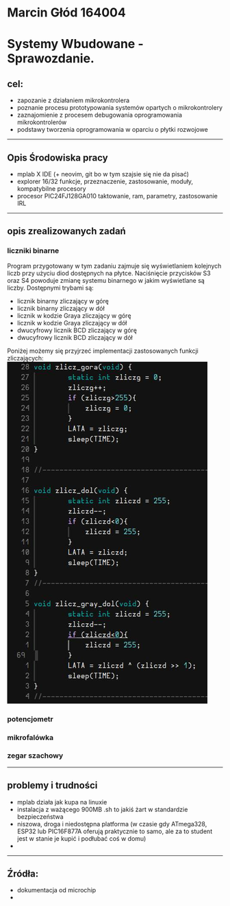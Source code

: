 # Marcin Głód 164004
# Systemy Wbudowane - Sprawozdanie.

## cel:
- zapozanie z działaniem mikrokontrolera
- poznanie procesu prototypowania systemów opartych o mikrokontrolery
- zaznajomienie z procesem debugowania oprogramowania mikrokontrolerów
- podstawy tworzenia oprogramowania w oparciu o płytki rozwojowe

---

## Opis Środowiska pracy
- mplab X IDE 
  (+ neovim, git bo w tym szajsie się nie da pisać)
- explorer 16/32 
  funkcje, przeznaczenie, zastosowanie, moduły, kompatybilne procesory
- procesor PIC24FJ128GA010 
  taktowanie, ram, parametry, zastosowanie IRL

---

## opis zrealizowanych zadań

### liczniki binarne

Program przygotowany w tym zadaniu zajmuje się wyświetlaniem kolejnych liczb przy użyciu diod dostępnych na płytce. Naciśnięcie przycisków S3 oraz S4 powoduje zmianę systemu binarnego w jakim wyświetlane są liczby. Dostępnymi trybami są:

- licznik binarny zliczający w górę
- licznik binarny zliczający w dół
- licznik w kodzie Graya zliczający w górę
- licznik w kodzie Graya zliczający w dół
- dwucyfrowy licznik BCD zliczający w górę
- dwucyfrowy licznik BCD zliczający w dół

Poniżej możemy się przyjrzeć implementacji zastosowanych funkcji zliczających:
![obrazek](img/licznik-bin3.jpg)
### potencjometr
### mikrofalówka
### zegar szachowy

---

## problemy i trudności

- mplab działa jak kupa na linuxie
- instalacja z ważącego 900MB .sh to jakiś żart w standardzie bezpieczeństwa
- niszowa, droga i niedostępna platforma (w czasie gdy ATmega328, ESP32 lub PIC16F877A oferują praktycznie to samo, ale za to student jest w stanie je kupić i podłubać coś w domu)
- 

---

## Źródła:

- dokumentacja od microchip
- 
